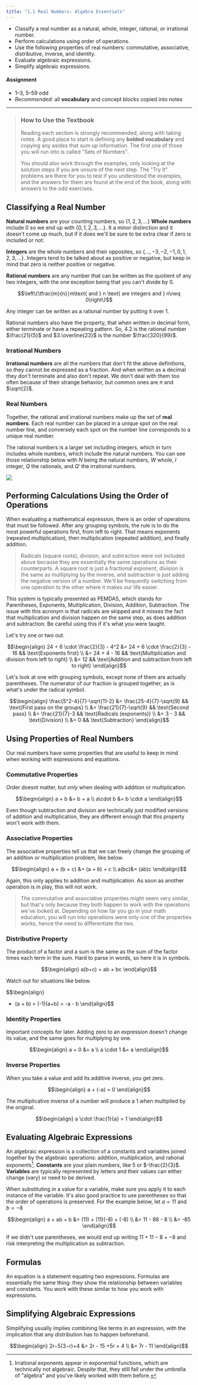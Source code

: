 ```yaml
---
title: "1.1 Real Numbers: Algebra Essentials"
---
```


- Classify a real number as a natural, whole, integer, rational, or irrational number.
- Perform calculations using order of operations.
- Use the following properties of real numbers: commutative, associative, distributive, inverse, and identity.
- Evaluate algebraic expressions.
- Simplify algebraic expressions.

#### Assignment

- 1–3, 5–59 odd
- *Recommended*: all **vocabulary** and concept blocks copied into notes

---

> ### How to Use the Textbook
>
> Reading each section is strongly recommended, along with taking notes. A good place to start is defining any **bolded vocabulary** and copying any asides that sum up information. The first one of those you will run into is called "Sets of Numbers".
>
> You should also work through the examples, only looking at the solution steps if you are unsure of the next step. The "Try It" problems are there for you to test if you understood the examples, and the answers for them are found at the end of the book, along with answers to the odd exercises.

## Classifying a Real Number

**Natural numbers** are your counting numbers, so $\{1, 2, 3, \dots\}$ **Whole numbers** include 0 so we end up with $\{0, 1, 2, 3, \dots \}$. It a minor distinction and it doesn't come up much, but if it does we'll be sure to be extra clear if zero is included or not.

**Integers** are the whole numbers and their opposites, so $\{\dots, -3, -2, -1, 0, 1, 2, 3 , \dots\}$. Integers tend to be talked about as positive or negative, but keep in mind that zero is neither positive or negative.

**Rational numbers** are any number that can be written as the quotient of any two integers, with the one exception being that you can't divide by 0.

$$\left\{\tfrac{m}{n}∣m\text{ and } n \text{ are integers and } n\neq 0\right\}$$

Any integer can be written as a rational number by putting it over 1.

Rational numbers also have the property, that when written in decimal form, either terminate or have a repeating pattern. So, $4.2$ is the rational number $\frac{21}{5}$ and $3.\overline{23}$ is the number $\frac{320}{99}$.

### Irrational Numbers

**Irrational numbers** are all the numbers that don't fit the above definitions, so they cannot be expressed as a fraction. And when written as a decimal they don't terminate and also don't repeat. We don't deal with them too often because of their strange behavior, but common ones are $\pi$ and $\sqrt{2}$.

### Real Numbers

Together, the rational and irrational numbers make up the set of **real numbers**. Each real number can be placed in a unique spot on the real number line, and conversely each spot on the number line corresponds to a unique real number.

The rational numbers is a larger set including integers, which in turn includes whole numbers, which include the natural numbers. You can see those relationship below with $N$ being the natural numbers, $W$ whole, $I$ integer, $Q$ the rationals, and $Q'$ the irrational numbers.

![](./img/real-numbers.jpg)

## Performing Calculations Using the Order of Operations

When evaluating a mathematical expression, there is an order of operations that must be followed. After any grouping symbols, the rule is to do the most powerful operations first, from left to right. That means exponents (repeated multiplication), then multiplication (repeated addition), and finally addition.

> Radicals (square roots), division, and subtraction were not included above because they are essentially the same operations as their counterparts. A square root is just a fractional exponent, division is the same as multiplying by the inverse, and subtraction is just adding the negative version of a number. We'll be frequently switching from one operation to the other where it makes our life easier.

This system is typically presented as PEMDAS, which stands for Parentheses, Exponents, Multiplication, Division, Addition, Subtraction. The issue with this acronym is that radicals are skipped and it misses the fact that multiplication and division happen on the same step, as does addition and subtraction. Be careful using this if it's what you were taught.

Let's try one or two out.

$$\begin{align}
24 + 6 \cdot \frac{2}{3} - 4^2 &= 24 + 6 \cdot \frac{2}{3} - 16 && \text{Exponents first} \\
                               &= 24 + 4 - 16 && \text{Multiplication and division from left to right} \\
                               &= 12 && \text{Addition and subtraction from left to right}
\end{align}$$

Let's look at one with grouping symbols, except none of them are actually parentheses. The numerator of our fraction is grouped together, as is what's under the radical symbol.

$$\begin{align}
\frac{5^2-4}{7}-\sqrt{11-2} &= \frac{25-4}{7}-\sqrt{9} && \text{First pass on the groups} \\
                            &= \frac{21}{7}-\sqrt{9} && \text{Second pass} \\
                            &= \frac{21}{7}-3 && \text{Radicals (exponents)} \\
                            &= 3 - 3 && \text{Division} \\
                            &= 0 && \text{Subtraction}
\end{align}$$

## Using Properties of Real Numbers

Our real numbers have some properties that are useful to keep in mind when working with expressions and equations.

### Commutative Properties

Order doesnt matter, but *only* when dealing with addition or multiplication.

$$\begin{align}
a + b &= b + a \\
a\cdot b &= b \cdot a
\end{align}$$

Even though subtraction and division are technically just modified versions of addition and multiplication, they are different enough that this property won't work with them.

### Associative Properties

The associative properties tell us that we can freely change the grouping of an addition or multiplication problem, like below.

$$\begin{align}
a + (b + c) &= (a + b) + c \\
a(bc)&= (ab)c
\end{align}$$

Again, this only applies to addition and multiplication. As soon as another operation is in play, this will not work.

> The commutative and associative properties might seem very similar, but that's only because they both happen to work with the operations we've looked at. Depending on how far you go in your math education, you will run into operations were only one of the properties works, hence the need to differentiate the two.

### Distributive Property

The product of a factor and a sum is the same as the sum of the factor times each term in the sum. Hard to parse in words, so here it is in symbols.

$$\begin{align}
a(b+c) = ab + bc
\end{align}$$

Watch out for situations like below.

$$\begin{align}
- (a + b) = (-1)(a+b) = -a - b
\end{align}$$

### Identity Properties

Important concepts for later. Adding zero to an expression doesn't change its value, and the same goes for multiplying by one.

$$\begin{align}
a + 0 &= a \\
a \cdot 1 &= a
\end{align}$$

### Inverse Properties

When you take a value and add its additive inverse, you get zero.

$$\begin{align}
a + (-a) = 0
\end{align}$$

The multiplicative inverse of a number will produce a $1$ when multiplied by the original.

$$\begin{align}
a \cdot \frac{1}{a} = 1
\end{align}$$

## Evaluating Algebraic Expressions

An algebraic expression is a collection of a constants and variables joined together by the algebraic operations: addition, multiplication, and rational exponents[^1]. **Constants** are your plain numbers, like $5$ or $-\frac{2}{3}$. **Variables** are typically represented by letters and their values can either change (vary) or need to be derived.

[^1]: Irrational exponents appear in exponential functions, which are technically not algebraic. Despite that, they still fall under the umbrella of "algebra" and you've likely worked with them before.

When substituting in a value for a variable, make sure you apply it to each instance of the variable. It's also good practice to use parentheses so that the order of operations is preserved. For the example below, let $a=11$ and $b=-8$

$$\begin{align}
 a + ab + b &= (11) + (11)(-8) + (-8) \\
            &= 11 - 88 - 8 \\
            &= -85
\end{align}$$

If we didn't use parentheses, we would end up writing $11 + 11-8 +-8$ and risk interpreting the multiplication as subtraction.


## Formulas

An equation is a statement equating two expressions. Formulas are essentially the same thing: they show the relationship between variables and constants. You work with these similar to how you work with expressions.

## Simplifying Algebraic Expressions

Simplifying usually implies combining like terms in an expression, with the implication that any distribution has to happen beforehand.

$$\begin{align}
 2r−5(3−r)+4 &= 2r - 15 +5r + 4 \\
             &= 7r - 11
\end{align}$$
